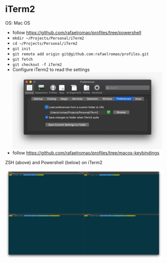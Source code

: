 # iTerm2

OS: Mac OS

- follow https://github.com/rafaelromao/profiles/tree/powershell
- `mkdir ~/Projects/Personal/iTerm2`
- `cd ~/Projects/Personal/iTerm2`
- `git init`
- `git remote add origin git@github.com:rafaelromao/profiles.git`
- `git fetch`
- `git checkout -f iTerm2`
- Configure iTerm2 to read the settings
![](preferences.jpg?raw=true)
- follow https://github.com/rafaelromao/profiles/tree/macos-keybindings

ZSH (above) and Powershell (below) on iTerm2

![](pretty-prompt.PNG?raw=true)